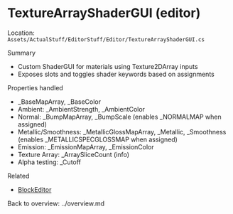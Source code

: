 # TextureArrayShaderGUI (editor)

Location: `Assets/ActualStuff/EditorStuff/Editor/TextureArrayShaderGUI.cs`

Summary
- Custom ShaderGUI for materials using Texture2DArray inputs
- Exposes slots and toggles shader keywords based on assignments

Properties handled
- _BaseMapArray, _BaseColor
- Ambient: _AmbientStrength, _AmbientColor
- Normal: _BumpMapArray, _BumpScale (enables _NORMALMAP when assigned)
- Metallic/Smoothness: _MetallicGlossMapArray, _Metallic, _Smoothness (enables _METALLICSPECGLOSSMAP when assigned)
- Emission: _EmissionMapArray, _EmissionColor
- Texture Array: _ArraySliceCount (info)
- Alpha testing: _Cutoff

Related
- [BlockEditor](block-editor.md)

Back to overview: ../overview.md
